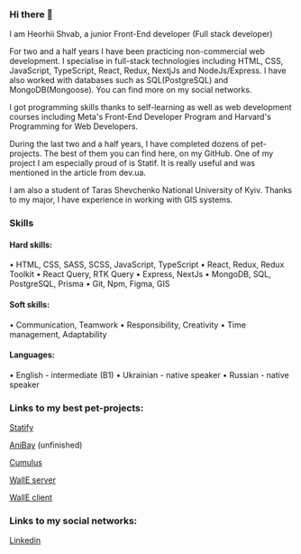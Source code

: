 ### Hi there 👋

I am Heorhii Shvab, a junior Front-End developer (Full stack developer)

For two and a half years I have been practicing non-commercial web development.
I specialise in full-stack technologies including HTML, CSS, JavaScript, TypeScript, React, Redux, NextjJs and NodeJs/Express. I have also worked with databases such as SQL(PostgreSQL) and MongoDB(Mongoose).
You can find more on my social networks.

I got programming skills thanks to self-learning as well as web development courses including Meta's Front-End Developer Program and Harvard's Programming for Web Developers.

During the last two and a half years, I have completed dozens of pet-projects.
The best of them you can find here, on my GitHub. One of my project I am especially proud of is Statif. It is really useful and was mentioned in the article from dev.ua.

I am also a student of Taras Shevchenko National University of Kyiv. Thanks to my major, I have experience in working with GIS systems.

### Skills

#### Hard skills:

• HTML, CSS, SASS, SCSS, JavaScript, TypeScript
• React, Redux, Redux Toolkit
• React Query, RTK Query
• Express, NextJs
• MongoDB, SQL, PostgreSQL, Prisma
• Git, Npm, Figma, GIS

#### Soft skills:

• Communication, Teamwork
• Responsibility, Creativity
• Time management, Adaptability

#### Languages:

• English - intermediate (B1) 
• Ukrainian - native speaker
• Russian - native speaker

### Links to my best pet-projects:

[Statify](https://github.com/GeorgeShvab/Statify)

[AniBay](https://github.com/GeorgeShvabAnibay) (unfinished)

[Cumulus](https://github.com/GeorgeShvab/Cumulus)

[WallE server](https://github.com/GeorgeShvab/Walle-server-2)

[WallE client](https://github.com/GeorgeShvab/Walle-client-2)

### Links to my social networks:

[Linkedin](https://www.linkedin.com/in/heorhii-shvab-60b41117a/)
